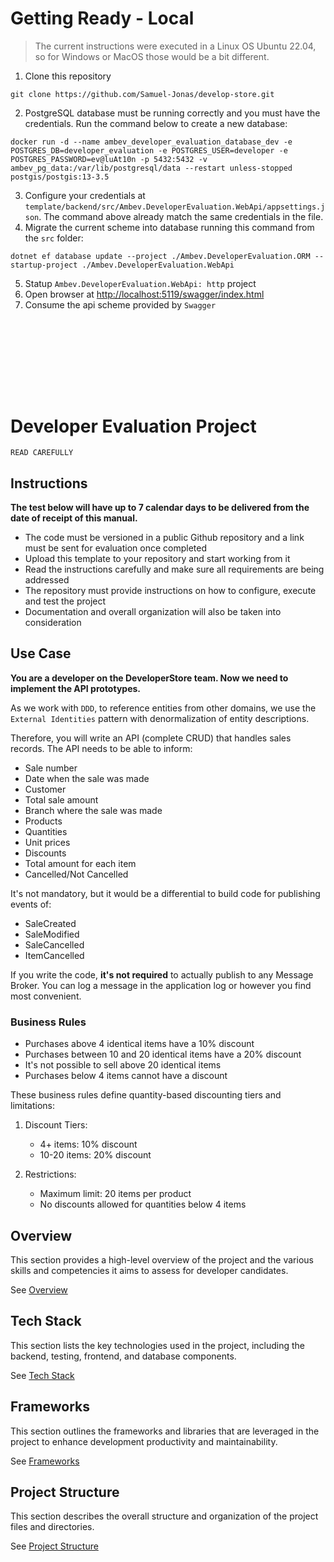 # Getting Ready - Local

> The current instructions were executed in a Linux OS Ubuntu 22.04, so for Windows or MacOS those would be a bit different.

1. Clone this repository 
```shell
git clone https://github.com/Samuel-Jonas/develop-store.git
```
2. PostgreSQL database must be running correctly and you must have the credentials. Run the command below to create a new database:
```shell
docker run -d --name ambev_developer_evaluation_database_dev -e POSTGRES_DB=developer_evaluation -e POSTGRES_USER=developer -e POSTGRES_PASSWORD=ev@luAt10n -p 5432:5432 -v ambev_pg_data:/var/lib/postgresql/data --restart unless-stopped postgis/postgis:13-3.5
```
3. Configure your credentials at `template/backend/src/Ambev.DeveloperEvaluation.WebApi/appsettings.json`. The command above already match the same credentials in the file.
4. Migrate the current scheme into database running this command from the `src` folder:
```shell
dotnet ef database update --project ./Ambev.DeveloperEvaluation.ORM --startup-project ./Ambev.DeveloperEvaluation.WebApi
```
5. Statup `Ambev.DeveloperEvaluation.WebApi: http` project
6. Open browser at [http://localhost:5119/swagger/index.html](http://localhost:5119/swagger/index.html)
7. Consume the api scheme provided by `Swagger`


<br></br>
<br></br>
---

# Developer Evaluation Project

`READ CAREFULLY`

## Instructions
**The test below will have up to 7 calendar days to be delivered from the date of receipt of this manual.**

- The code must be versioned in a public Github repository and a link must be sent for evaluation once completed
- Upload this template to your repository and start working from it
- Read the instructions carefully and make sure all requirements are being addressed
- The repository must provide instructions on how to configure, execute and test the project
- Documentation and overall organization will also be taken into consideration

## Use Case
**You are a developer on the DeveloperStore team. Now we need to implement the API prototypes.**

As we work with `DDD`, to reference entities from other domains, we use the `External Identities` pattern with denormalization of entity descriptions.

Therefore, you will write an API (complete CRUD) that handles sales records. The API needs to be able to inform:

* Sale number
* Date when the sale was made
* Customer
* Total sale amount
* Branch where the sale was made
* Products
* Quantities
* Unit prices
* Discounts
* Total amount for each item
* Cancelled/Not Cancelled

It's not mandatory, but it would be a differential to build code for publishing events of:
* SaleCreated
* SaleModified
* SaleCancelled
* ItemCancelled

If you write the code, **it's not required** to actually publish to any Message Broker. You can log a message in the application log or however you find most convenient.

### Business Rules

* Purchases above 4 identical items have a 10% discount
* Purchases between 10 and 20 identical items have a 20% discount
* It's not possible to sell above 20 identical items
* Purchases below 4 items cannot have a discount

These business rules define quantity-based discounting tiers and limitations:

1. Discount Tiers:
   - 4+ items: 10% discount
   - 10-20 items: 20% discount

2. Restrictions:
   - Maximum limit: 20 items per product
   - No discounts allowed for quantities below 4 items

## Overview
This section provides a high-level overview of the project and the various skills and competencies it aims to assess for developer candidates. 

See [Overview](/.doc/overview.md)

## Tech Stack
This section lists the key technologies used in the project, including the backend, testing, frontend, and database components. 

See [Tech Stack](/.doc/tech-stack.md)

## Frameworks
This section outlines the frameworks and libraries that are leveraged in the project to enhance development productivity and maintainability. 

See [Frameworks](/.doc/frameworks.md)

<!-- 
## API Structure
This section includes links to the detailed documentation for the different API resources:
- [API General](./docs/general-api.md)
- [Products API](/.doc/products-api.md)
- [Carts API](/.doc/carts-api.md)
- [Users API](/.doc/users-api.md)
- [Auth API](/.doc/auth-api.md)
-->

## Project Structure
This section describes the overall structure and organization of the project files and directories. 

See [Project Structure](/.doc/project-structure.md)